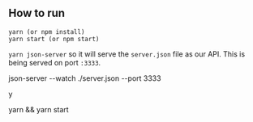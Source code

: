 
## How to run

```
yarn (or npm install)
yarn start (or npm start)
```
`yarn json-server` so it will serve the `server.json` file as our API. This is being served on port `:3333`.

json-server --watch ./server.json --port 3333

y

yarn && yarn start
